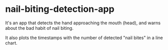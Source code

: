 # nail-biting-detection-app
It's an app that detects the hand approaching the mouth (head), and warns about the bad habit of nail biting.

It also plots the timestamps with the number of detected "nail bites" in a line chart.
